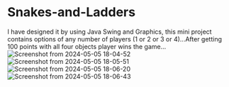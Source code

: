 # Snakes-and-Ladders
I have designed it by using Java Swing and Graphics, this mini project contains options of any number of players (1 or 2 or 3 or 4)...After getting 100 points with all four objects player wins the game...
![Screenshot from 2024-05-05 18-04-52](https://github.com/prabhavgarg/Snakes-and-Ladders/assets/21111506/950583a5-ec77-441d-88b3-50df7615db6f)
![Screenshot from 2024-05-05 18-05-51](https://github.com/prabhavgarg/Snakes-and-Ladders/assets/21111506/60455582-3544-49ad-8eee-e63a28d8e0bb)
![Screenshot from 2024-05-05 18-06-20](https://github.com/prabhavgarg/Snakes-and-Ladders/assets/21111506/2c202fda-80b3-409d-a602-8d9af48a5a27)
![Screenshot from 2024-05-05 18-06-43](https://github.com/prabhavgarg/Snakes-and-Ladders/assets/21111506/b6b28fc2-a080-4bf4-9afd-194f01cbd93c)
